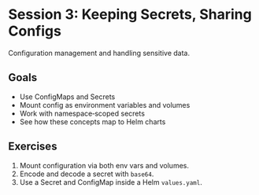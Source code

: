 # Session 3: Keeping Secrets, Sharing Configs

Configuration management and handling sensitive data.

## Goals
* Use ConfigMaps and Secrets
* Mount config as environment variables and volumes
* Work with namespace‑scoped secrets
* See how these concepts map to Helm charts

## Exercises
1. Mount configuration via both env vars and volumes.
2. Encode and decode a secret with `base64`.
3. Use a Secret and ConfigMap inside a Helm `values.yaml`.
